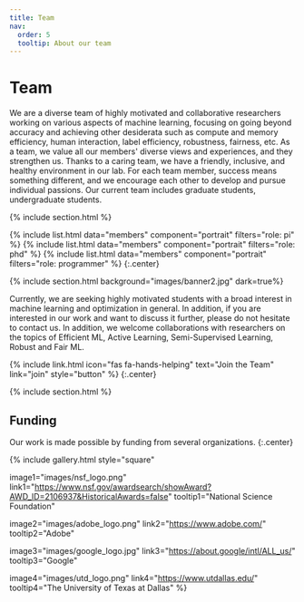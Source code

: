 ```yaml
---
title: Team
nav:
  order: 5
  tooltip: About our team
---
```


# <i class="fas fa-users"></i>Team

We are a diverse team of highly motivated and collaborative researchers working on various aspects of machine learning, focusing on going beyond accuracy and achieving other desiderata such as compute and memory efficiency, human interaction, label efficiency, robustness, fairness, etc. As a team, we value all our members' diverse views and experiences, and they strengthen us. Thanks to a caring team, we have a friendly, inclusive, and healthy environment in our lab. For each team member, success means something different, and we encourage each other to develop and pursue individual passions. Our current team includes graduate students, undergraduate students.

{% include section.html %}

{%
  include list.html
  data="members"
  component="portrait"
  filters="role: pi"
%}
{%
  include list.html
  data="members"
  component="portrait"
  filters="role: phd"
%}
{%
  include list.html
  data="members"
  component="portrait"
  filters="role: programmer"
%}
{:.center}

{% include section.html background="images/banner2.jpg" dark=true%}

Currently, we are seeking highly motivated students with a broad interest in machine learning and optimization in general. In addition, if you are interested in our work and want to discuss it further, please do not hesitate to contact us. In addition, we welcome collaborations with researchers on the topics of Efficient ML, Active Learning, Semi-Supervised Learning, Robust and Fair ML.

{%
  include link.html
  icon="fas fa-hands-helping"
  text="Join the Team"
  link="join"
  style="button"
%}
{:.center}

{% include section.html %}

## Funding

Our work is made possible by funding from several organizations.
{:.center}

{%
  include gallery.html
  style="square"

  image1="images/nsf_logo.png"
  link1="https://www.nsf.gov/awardsearch/showAward?AWD_ID=2106937&HistoricalAwards=false"
  tooltip1="National Science Foundation"

  image2="images/adobe_logo.png"
  link2="https://www.adobe.com/"
  tooltip2="Adobe"

  image3="images/google_logo.jpg"
  link3="https://about.google/intl/ALL_us/"
  tooltip3="Google"

  image4="images/utd_logo.png"
  link4="https://www.utdallas.edu/"
  tooltip4="The University of Texas at Dallas"
%}
